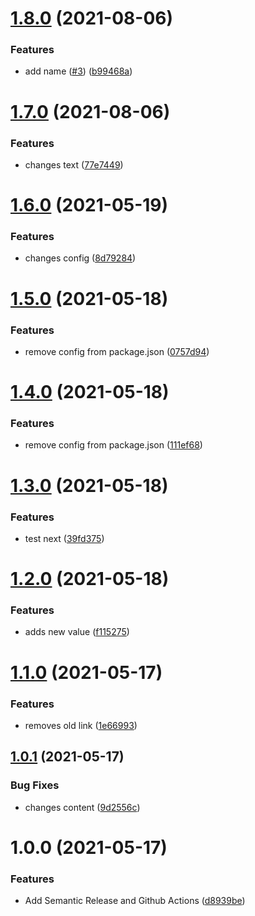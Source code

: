 # [1.8.0](https://github.com/nathpaiva/project-release/compare/v1.7.0...v1.8.0) (2021-08-06)


### Features

* add name ([#3](https://github.com/nathpaiva/project-release/issues/3)) ([b99468a](https://github.com/nathpaiva/project-release/commit/b99468af37e9479353bcdebcb9c3b6c428825ad5))

# [1.7.0](https://github.com/nathpaiva/project-release/compare/v1.6.0...v1.7.0) (2021-08-06)


### Features

* changes text ([77e7449](https://github.com/nathpaiva/project-release/commit/77e7449a1e7163eed8a69e5ecbc6c0f0bb846e5e))

# [1.6.0](https://github.com/nathpaiva/project-release/compare/v1.5.0...v1.6.0) (2021-05-19)


### Features

* changes config ([8d79284](https://github.com/nathpaiva/project-release/commit/8d79284b587abc8e40005d5b64da8b7d78fa9ef2))

# [1.5.0](https://github.com/nathpaiva/project-release/compare/v1.4.0...v1.5.0) (2021-05-18)


### Features

* remove config from package.json ([0757d94](https://github.com/nathpaiva/project-release/commit/0757d94f6d71c20fd042fe25ad1ce6aa8100739b))

# [1.4.0](https://github.com/nathpaiva/project-release/compare/v1.3.0...v1.4.0) (2021-05-18)


### Features

* remove config from package.json ([111ef68](https://github.com/nathpaiva/project-release/commit/111ef68b29136cfcd7865ab92df899ba9cedddae))

# [1.3.0](https://github.com/nathpaiva/project-release/compare/v1.2.0...v1.3.0) (2021-05-18)


### Features

* test next ([39fd375](https://github.com/nathpaiva/project-release/commit/39fd3754981ffb9fc4b8445ee2b17176e48fdba4))

# [1.2.0](https://github.com/nathpaiva/project-release/compare/v1.1.0...v1.2.0) (2021-05-18)


### Features

* adds new value ([f115275](https://github.com/nathpaiva/project-release/commit/f11527538e82fe4955a8852ab2e97b5dd32cb441))

# [1.1.0](https://github.com/nathpaiva/project-release/compare/v1.0.1...v1.1.0) (2021-05-17)


### Features

* removes old link ([1e66993](https://github.com/nathpaiva/project-release/commit/1e66993e5950993cce09dc11a701f81a8e56033f))

## [1.0.1](https://github.com/nathpaiva/project-release/compare/v1.0.0...v1.0.1) (2021-05-17)


### Bug Fixes

* changes content ([9d2556c](https://github.com/nathpaiva/project-release/commit/9d2556c60dab4f1ff6f5ebb725dab08a2895d934))

# 1.0.0 (2021-05-17)


### Features

* Add Semantic Release and Github Actions ([d8939be](https://github.com/nathpaiva/project-release/commit/d8939bea795d7ff8f1ff687cc2eea86a11ff07aa))
